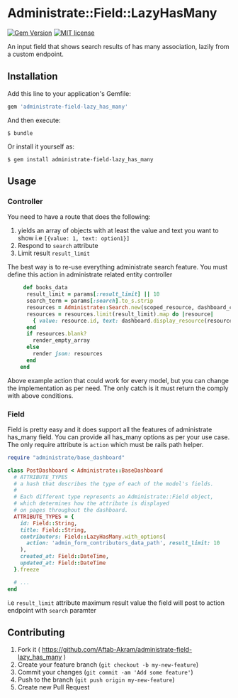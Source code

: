 # Administrate::Field::LazyHasMany

[![Gem Version](https://badge.fury.io/rb/administrate-field-lazy_has_many.png)](http://badge.fury.io/rb/administrate-field-lazy_has_many) [![MIT license](http://img.shields.io/badge/license-MIT-brightgreen.svg)](http://opensource.org/licenses/MIT)

An input field that shows search results of has many association, lazily from a custom endpoint.


## Installation

Add this line to your application's Gemfile:

```ruby
gem 'administrate-field-lazy_has_many'
```

And then execute:

    $ bundle

Or install it yourself as:

    $ gem install administrate-field-lazy_has_many

## Usage

### Controller
You need to have a route that does the following:
1. yields an array of objects with at least the value and text you want to show i.e `[{value: 1, text: option1}]`
2. Respond to `search` attribute
3. Limit result `result_limit`

The best way is to re-use everything administrate search feature.
You must define this action in administrate related entity  controller
```ruby
     def books_data
      result_limit = params[:result_limit] || 10
      search_term = params[:search].to_s.strip
      resources = Administrate::Search.new(scoped_resource, dashboard_class, search_term).run
      resources = resources.limit(result_limit).map do |resource|
        { value: resource.id, text: dashboard.display_resource(resource) }
      end
      if resources.blank?
        render_empty_array
      else
        render json: resources
      end
    end
```
Above example action that could work for every model, but you can change the implementation as per need.
The only catch is it must return the comply with above conditions.

### Field
Field is pretty easy and it does support all the features of administrate has_many field. You can provide all has_many options as per your use case.
The only require attribute is `action` which must be rails path helper.
```ruby
require "administrate/base_dashboard"

class PostDashboard < Administrate::BaseDashboard
  # ATTRIBUTE_TYPES
  # a hash that describes the type of each of the model's fields.
  #
  # Each different type represents an Administrate::Field object,
  # which determines how the attribute is displayed
  # on pages throughout the dashboard.
  ATTRIBUTE_TYPES = {
    id: Field::String,
    title: Field::String,
    contributors: Field::LazyHasMany.with_options(
      action: 'admin_form_contributors_data_path', result_limit: 10
    ),
    created_at: Field::DateTime,
    updated_at: Field::DateTime
  }.freeze

  # ...
end
```
i.e `result_limit` attribute maximum result value the field will post to action endpoint with `search` paramter

## Contributing

1. Fork it ( https://github.com/Aftab-Akram/administrate-field-lazy_has_many )
2. Create your feature branch (`git checkout -b my-new-feature`)
3. Commit your changes (`git commit -am 'Add some feature'`)
4. Push to the branch (`git push origin my-new-feature`)
5. Create new Pull Request
